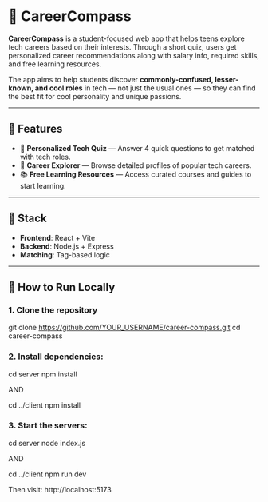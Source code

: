 # 🎯 CareerCompass

**CareerCompass** is a student-focused web app that helps teens explore tech careers based on their interests. Through a short quiz, users get personalized career recommendations along with salary info, required skills, and free learning resources.

The app aims to help students discover **commonly-confused, lesser-known, and cool roles** in tech — not just the usual ones — so they can find the best fit for cool personality and unique passions.

---

## 🌟 Features

- 🧠 **Personalized Tech Quiz** — Answer 4 quick questions to get matched with tech roles.
- 💼 **Career Explorer** — Browse detailed profiles of popular tech careers.
- 📚 **Free Learning Resources** — Access curated courses and guides to start learning.

---

## 🚀 Stack

- **Frontend**: React + Vite
- **Backend**: Node.js + Express
- **Matching**: Tag-based logic

---

## 🧪 How to Run Locally

### 1. Clone the repository

git clone https://github.com/YOUR_USERNAME/career-compass.git
cd career-compass

### 2. Install dependencies:

cd server
npm install

AND

cd ../client
npm install

### 3. Start the servers:

cd server
node index.js

AND

cd ../client
npm run dev

Then visit: http://localhost:5173
